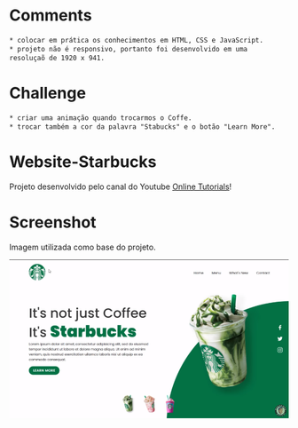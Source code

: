 # Comments

    * colocar em prática os conhecimentos em HTML, CSS e JavaScript.
    * projeto não é responsivo, portanto foi desenvolvido em uma     resoluçaõ de 1920 x 941.

# Challenge

    * criar uma animação quando trocarmos o Coffe.
    * trocar também a cor da palavra "Stabucks" e o botão "Learn More".

# Website-Starbucks

Projeto desenvolvido pelo canal do Youtube <a href="https://www.youtube.com/@OnlineTutorialsYT" target="_blank">Online Tutorials</a>!

# Screenshot

Imagem utilizada como base do projeto.

![screenshot](/assets/screenshot.png)
